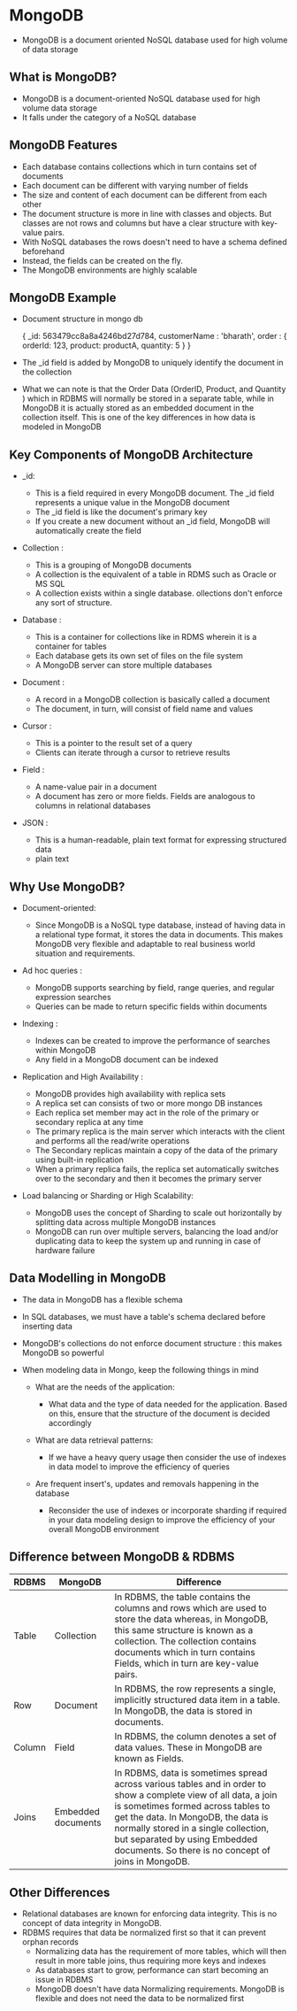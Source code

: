#	MongoDB 

-	MongoDB is a document oriented NoSQL database used for high volume of data storage


##	What is MongoDB?

-	MongoDB is a document-oriented NoSQL database used for high volume data storage
-	It falls under the category of a NoSQL database


##	MongoDB Features

-	Each database contains collections which in turn contains set of documents
-	Each document can be different with varying number of fields
-	The size and content of each document can be different from each other
-	The document structure is more in line with classes and objects. But classes are not rows and columns but have a clear structure with key-value pairs.
-	With NoSQL databases the rows doesn't need to have a schema defined beforehand
-	Instead, the fields can be created on the fly.
-	The MongoDB environments are highly scalable


##	MongoDB Example

-	Document structure in mongo db

	{
		_id: 563479cc8a8a4246bd27d784,
		customerName : 'bharath',
		order : {
			orderId: 123,
			product: productA,
			quantity: 5
		}
	}

-	The _id field is added by MongoDB to uniquely identify the document in the collection
-	What we can note is that the Order Data (OrderID, Product, and Quantity ) which in RDBMS will normally be stored in a separate table, while in MongoDB it is actually stored as an embedded document in the collection itself. This is one of the key differences in how data is modeled in MongoDB


##	Key Components of MongoDB Architecture


-	_id:
	-	This is a field required in every MongoDB document. The _id field represents a unique value in the MongoDB document
	-	The _id field is like the document's primary key
	-	If you create a new document without an _id field, MongoDB will automatically create the field
	
-	Collection :
	-	This is a grouping of MongoDB documents
	-	A collection is the equivalent of a table in RDMS such as Oracle or MS SQL
	-	A collection exists within a single database. ollections don't enforce any sort of structure.
	
-	Database :
	-	This is a container for collections like in RDMS wherein it is a container for tables
	-	Each database gets its own set of files on the file system
	-	A MongoDB server can store multiple databases
	
-	Document :
	-	A record in a MongoDB collection is basically called a document
	-	The document, in turn, will consist of field name and values
	
-	Cursor :

	-	This is a pointer to the result set of a query
	-	Clients can iterate through a cursor to retrieve results
	
-	Field :
	-	A name-value pair in a document
	-	A document has zero or more fields. Fields are analogous to columns in relational databases
	

-	JSON :

	-	This is a human-readable, plain text format for expressing structured data
	-	plain text
	
	
##	Why Use MongoDB?


-	Document-oriented: 
		
	-	Since MongoDB is a NoSQL type database, instead of having data in a relational type format, it stores the data in documents. This makes MongoDB very flexible and adaptable to real business world situation and requirements.
	
-	Ad hoc queries :
	
	-	MongoDB supports searching by field, range queries, and regular expression searches
	-	Queries can be made to return specific fields within documents
	
-	Indexing :

	-	Indexes can be created to improve the performance of searches within MongoDB
	-	Any field in a MongoDB document can be indexed
	
-	Replication and High Availability :

	-	MongoDB provides high availability with replica sets
	-	A replica set can consists of two or more mongo DB instances
	-	Each replica set member may act in the role of the primary or secondary replica at any time
	-	The primary replica is the main server which interacts with the client and performs all the read/write operations
	-	The Secondary replicas maintain a copy of the data of the primary using built-in replication
	-	When a primary replica fails, the replica set automatically switches over to the secondary and then it becomes the primary server
	
-	Load balancing or Sharding or High Scalability:
	
	-	MongoDB uses the concept of Sharding to scale out horizontally by splitting data across multiple MongoDB instances
	-	MongoDB can run over multiple servers, balancing the load and/or duplicating data to keep the system up and running in case of hardware failure
	
	
##	Data Modelling in MongoDB

-	The data in MongoDB has a flexible schema
-	In SQL databases, we must have a table's schema declared before inserting data
-	MongoDB's collections do not enforce document structure : this makes MongoDB so powerful

-	When modeling data in Mongo, keep the following things in mind

	
	-	What are the needs of the application:
		-	What data and the type of data needed for the application. Based on this, ensure that the structure of the document is decided accordingly
	
	-	What are data retrieval patterns:
		-	If we have a heavy query usage then consider the use of indexes in data model to improve the efficiency of queries
		
	-	Are frequent insert's, updates and removals happening in the database
		-	 Reconsider the use of indexes or incorporate sharding if required in your data modeling design to improve the efficiency of your overall MongoDB environment
		
		
##	Difference between MongoDB & RDBMS


RDBMS | MongoDB | Difference
------|---------|-------------
Table |	Collection	| In RDBMS, the table contains the columns and rows which are used to store the data whereas, in MongoDB, this same structure is known as a collection. The collection contains documents which in turn contains Fields, which in turn are key-value pairs.
Row	| Document	| In RDBMS, the row represents a single, implicitly structured data item in a table. In MongoDB, the data is stored in documents.
Column	| Field	| In RDBMS, the column denotes a set of data values. These in MongoDB are known as Fields.
Joins	| Embedded documents	| In RDBMS, data is sometimes spread across various tables and in order to show a complete view of all data, a join is sometimes formed across tables to get the data. In MongoDB, the data is normally stored in a single collection, but separated by using Embedded documents. So there is no concept of joins in MongoDB.
	
	
	
## Other Differences

-	Relational databases are known for enforcing data integrity. This is no concept of data integrity in MongoDB.
-	RDBMS requires that data be normalized first so that it can prevent orphan records
	-	Normalizing data  has the requirement of more tables, which will then result in more table joins, thus requiring more keys and indexes
	-	As databases start to grow, performance can start becoming an issue in RDBMS
	-	MongoDB doesn't have data Normalizing requirements. MongoDB is flexible and does not need the data to be normalized first
	
	
	
	
	
	
	
	
	
	
	
	
	
	
	
	
	
	
	
	
	
	